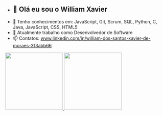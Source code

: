 
- ## 👋 Olá eu sou o William Xavier
- 🌱 Tenho conhecimentos em: JavaScript, Git, Scrum, SQL, Python, C, Java, JavaScript, CSS, HTML5
- 💞️ Atualmente trabalho como Desenvolvedor de Software
- 📫 Contatos: www.linkedin.com/in/william-dos-santos-xavier-de-moraes-313abb66

 <div>
  <a href="https://github.com/willXavie">
  <img height="180em" src="https://github-readme-stats.vercel.app/api?username=willxavie&show_icons=true&theme=dark&include_all_commits=true&count_private=true"/>
  <img height="180em" src="https://github-readme-stats.vercel.app/api/top-langs/?username=willxavie&layout=compact&langs_count=7&theme=dark"/>
</div>


<!---
WillXavie/WillXavie is a ✨ special ✨ repository because its `README.md` (this file) appears on your GitHub profile.
You can click the Preview link to take a look at your changes.
--->
